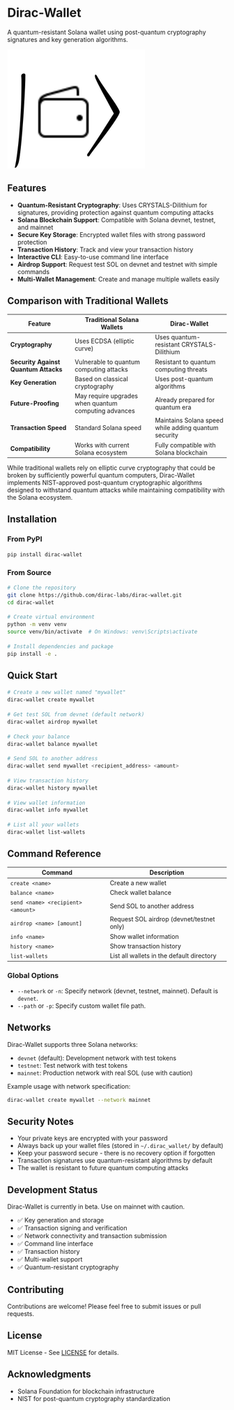 # Dirac-Wallet

A quantum-resistant Solana wallet using post-quantum cryptography signatures and key generation algorithms.

![Dirac Logo](https://raw.githubusercontent.com/mk0dz/assest-store/8de6c656c32a6aacd0a3b1f1533d10f298f58248/solana/Group%2014.svg)

## Features

- **Quantum-Resistant Cryptography**: Uses CRYSTALS-Dilithium for signatures, providing protection against quantum computing attacks
- **Solana Blockchain Support**: Compatible with Solana devnet, testnet, and mainnet
- **Secure Key Storage**: Encrypted wallet files with strong password protection
- **Transaction History**: Track and view your transaction history
- **Interactive CLI**: Easy-to-use command line interface
- **Airdrop Support**: Request test SOL on devnet and testnet with simple commands
- **Multi-Wallet Management**: Create and manage multiple wallets easily

## Comparison with Traditional Wallets

| Feature | Traditional Solana Wallets | Dirac-Wallet |
|---------|---------------------------|--------------|
| **Cryptography** | Uses ECDSA (elliptic curve) | Uses quantum-resistant CRYSTALS-Dilithium |
| **Security Against Quantum Attacks** | Vulnerable to quantum computing attacks | Resistant to quantum computing threats |
| **Key Generation** | Based on classical cryptography | Uses post-quantum algorithms |
| **Future-Proofing** | May require upgrades when quantum computing advances | Already prepared for quantum era |
| **Transaction Speed** | Standard Solana speed | Maintains Solana speed while adding quantum security |
| **Compatibility** | Works with current Solana ecosystem | Fully compatible with Solana blockchain |

While traditional wallets rely on elliptic curve cryptography that could be broken by sufficiently powerful quantum computers, Dirac-Wallet implements NIST-approved post-quantum cryptographic algorithms designed to withstand quantum attacks while maintaining compatibility with the Solana ecosystem.

## Installation

### From PyPI

```bash
pip install dirac-wallet
```

### From Source

```bash
# Clone the repository
git clone https://github.com/dirac-labs/dirac-wallet.git
cd dirac-wallet

# Create virtual environment
python -m venv venv
source venv/bin/activate  # On Windows: venv\Scripts\activate

# Install dependencies and package
pip install -e .
```

## Quick Start

```bash
# Create a new wallet named "mywallet"
dirac-wallet create mywallet

# Get test SOL from devnet (default network)
dirac-wallet airdrop mywallet

# Check your balance
dirac-wallet balance mywallet

# Send SOL to another address
dirac-wallet send mywallet <recipient_address> <amount>

# View transaction history
dirac-wallet history mywallet

# View wallet information
dirac-wallet info mywallet

# List all your wallets
dirac-wallet list-wallets
```

## Command Reference

| Command | Description |
|---------|-------------|
| `create <name>` | Create a new wallet |
| `balance <name>` | Check wallet balance |
| `send <name> <recipient> <amount>` | Send SOL to another address |
| `airdrop <name> [amount]` | Request SOL airdrop (devnet/testnet only) |
| `info <name>` | Show wallet information |
| `history <name>` | Show transaction history |
| `list-wallets` | List all wallets in the default directory |

### Global Options

* `--network` or `-n`: Specify network (devnet, testnet, mainnet). Default is `devnet`.
* `--path` or `-p`: Specify custom wallet file path.

## Networks

Dirac-Wallet supports three Solana networks:

- `devnet` (default): Development network with test tokens
- `testnet`: Test network with test tokens
- `mainnet`: Production network with real SOL (use with caution)

Example usage with network specification:
```bash
dirac-wallet create mywallet --network mainnet
```

## Security Notes

- Your private keys are encrypted with your password
- Always back up your wallet files (stored in `~/.dirac_wallet/` by default)
- Keep your password secure - there is no recovery option if forgotten
- Transaction signatures use quantum-resistant algorithms by default
- The wallet is resistant to future quantum computing attacks

## Development Status

Dirac-Wallet is currently in beta. Use on mainnet with caution.

- ✅ Key generation and storage
- ✅ Transaction signing and verification
- ✅ Network connectivity and transaction submission
- ✅ Command line interface
- ✅ Transaction history
- ✅ Multi-wallet support
- ✅ Quantum-resistant cryptography

## Contributing

Contributions are welcome! Please feel free to submit issues or pull requests.

## License

MIT License - See [LICENSE](LICENSE) for details.

## Acknowledgments

- Solana Foundation for blockchain infrastructure
- NIST for post-quantum cryptography standardization
